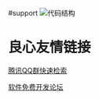 #support
![代码结构](https://images.gitee.com/uploads/images/2018/0815/100036_b28f59f4_136780.png "QQ截图20180815100018.png")


 # 良心友情链接

[腾讯QQ群快速检索](http://u.720life.cn/s/8cf73f7c)

[软件免费开发论坛](http://u.720life.cn/s/bbb01dc0)